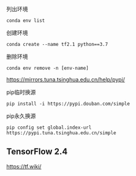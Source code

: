 列出环境

```
conda env list
```

创建环境

```
conda create --name tf2.1 python==3.7
```

删除环境

 ```
conda env remove -n [env-name]
 ```



https://mirrors.tuna.tsinghua.edu.cn/help/pypi/

pip临时换源

```
pip install -i https://pypi.douban.com/simple
```



pip永久换源

```
pip config set global.index-url https://pypi.tuna.tsinghua.edu.cn/simple
```



## TensorFlow 2.4

https://tf.wiki/